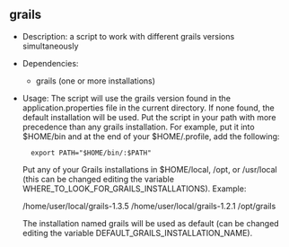 grails
-------------

* Description: a script to work with different grails versions simultaneously
* Dependencies: 
  * grails (one or more installations)
* Usage:
  The script will use the grails version found in the application.properties file
  in the current directory. If none found, the default installation will be used.
  Put the script in your path with more precedence than any grails installation.
  For example, put it into $HOME/bin and at the end of your $HOME/.profile, add
  the following:

        export PATH="$HOME/bin/:$PATH"

  Put any of your Grails installations in $HOME/local, /opt, or /usr/local (this
  can be changed editing the variable WHERE_TO_LOOK_FOR_GRAILS_INSTALLATIONS). Example:

	/home/user/local/grails-1.3.5
	/home/user/local/grails-1.2.1
	/opt/grails

  The installation named grails will be used as default (can be changed editing
  the variable DEFAULT_GRAILS_INSTALLATION_NAME).
